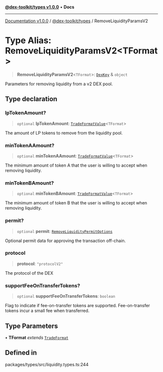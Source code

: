 [**@dex-toolkit/types v1.0.0**](../README.md) • **Docs**

***

[Documentation v1.0.0](../../../packages.md) / [@dex-toolkit/types](../README.md) / RemoveLiquidityParamsV2

# Type Alias: RemoveLiquidityParamsV2\<TFormat\>

> **RemoveLiquidityParamsV2**\<`TFormat`\>: [`DexKey`](DexKey.md) & `object`

Parameters for removing liquidity from a v2 DEX pool.

## Type declaration

### lpTokenAmount?

> `optional` **lpTokenAmount**: [`TradeFormatValue`](TradeFormatValue.md)\<`TFormat`\>

The amount of LP tokens to remove from the liquidity pool.

### minTokenAAmount?

> `optional` **minTokenAAmount**: [`TradeFormatValue`](TradeFormatValue.md)\<`TFormat`\>

The minimum amount of token A that the user is willing to accept when removing liquidity.

### minTokenBAmount?

> `optional` **minTokenBAmount**: [`TradeFormatValue`](TradeFormatValue.md)\<`TFormat`\>

The minimum amount of token B that the user is willing to accept when removing liquidity.

### permit?

> `optional` **permit**: [`RemoveLiquidityPermitOptions`](RemoveLiquidityPermitOptions.md)

Optional permit data for approving the transaction off-chain.

### protocol

> **protocol**: `"protocolV2"`

The protocol of the DEX

### supportFeeOnTransferTokens?

> `optional` **supportFeeOnTransferTokens**: `boolean`

Flag to indicate if fee-on-transfer tokens are supported.
Fee-on-transfer tokens incur a small fee when transferred.

## Type Parameters

• **TFormat** *extends* [`TradeFormat`](TradeFormat.md)

## Defined in

packages/types/src/liquidity.types.ts:244
